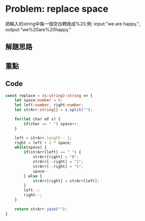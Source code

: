 # Problem: replace space

把輸入的string中每一個空白轉換成%20,例:
input:"we are happy.", output:"we%20are%20happy."

## 解題思路

## 重點

## Code

```typescript
const replace = (s:string):string => {
    let space:number = 0;
    let left:number, right:number;
    let strArr:string[] = s.split("");

    for(let char of s) {
        if(char == " ") space++;
    }

    left = strArr.length - 1;
    right = left + 2 * space;
    while(space) {
        if(strArr[left] == " ") {
            strArr[right] = "0";
            strArr[--right] = "2";
            strArr[--right] = "%";
            space--
        } else {
            strArr[right] = strArr[left];
        }
        left--;
        right--;
    }

    return strArr.join("");
}
```
